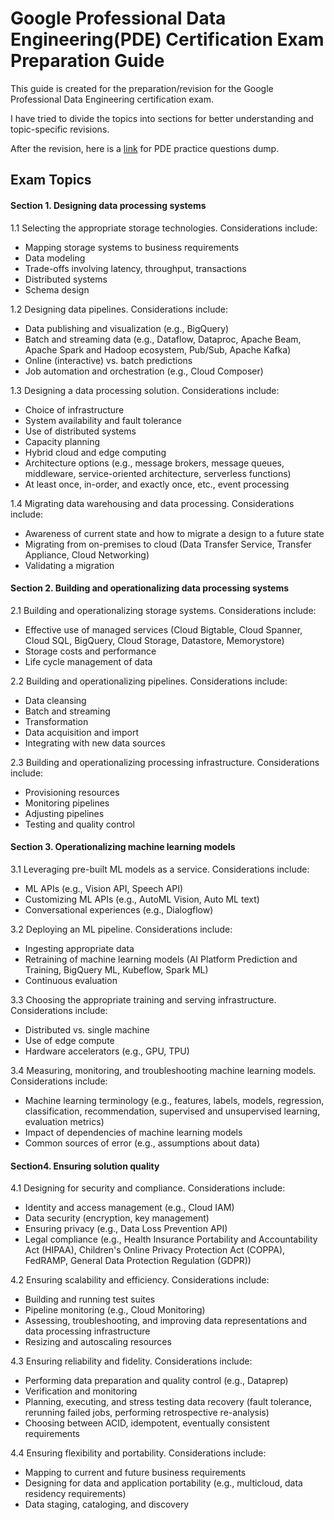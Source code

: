 # Google Professional Data Engineering(PDE) Certification Exam Preparation Guide

This guide is created for the preparation/revision for the Google Professional Data Engineering certification exam. 

I have tried to divide the topics into sections for better understanding and topic-specific revisions.

After the revision, here is a [link](https://quizlet.com/591586946/flashcards) for PDE practice questions dump.

## Exam Topics
#### Section 1. Designing data processing systems

1.1 Selecting the appropriate storage technologies. Considerations include:

-   Mapping storage systems to business requirements
-   Data modeling
-   Trade-offs involving latency, throughput, transactions
-   Distributed systems
-   Schema design

1.2 Designing data pipelines. Considerations include:

-   Data publishing and visualization (e.g., BigQuery)
-   Batch and streaming data (e.g., Dataflow, Dataproc, Apache Beam, Apache Spark and Hadoop ecosystem, Pub/Sub, Apache Kafka)
-   Online (interactive) vs. batch predictions
-   Job automation and orchestration (e.g., Cloud Composer)

1.3 Designing a data processing solution. Considerations include:

-   Choice of infrastructure
-   System availability and fault tolerance
-   Use of distributed systems
-   Capacity planning
-   Hybrid cloud and edge computing
-   Architecture options (e.g., message brokers, message queues, middleware, service-oriented architecture, serverless functions)
-   At least once, in-order, and exactly once, etc., event processing

1.4 Migrating data warehousing and data processing. Considerations include:

-   Awareness of current state and how to migrate a design to a future state
-   Migrating from on-premises to cloud (Data Transfer Service, Transfer Appliance, Cloud Networking)
-   Validating a migration

#### Section 2. Building and operationalizing data processing systems

2.1 Building and operationalizing storage systems. Considerations include:

-   Effective use of managed services (Cloud Bigtable, Cloud Spanner, Cloud SQL, BigQuery, Cloud Storage, Datastore, Memorystore)
-   Storage costs and performance
-   Life cycle management of data

2.2 Building and operationalizing pipelines. Considerations include:

-   Data cleansing
-   Batch and streaming
-   Transformation
-   Data acquisition and import
-   Integrating with new data sources

2.3 Building and operationalizing processing infrastructure. Considerations include:

-   Provisioning resources
-   Monitoring pipelines
-   Adjusting pipelines
-   Testing and quality control

#### Section 3. Operationalizing machine learning models

3.1 Leveraging pre-built ML models as a service. Considerations include:

-   ML APIs (e.g., Vision API, Speech API)
-   Customizing ML APIs (e.g., AutoML Vision, Auto ML text)
-   Conversational experiences (e.g., Dialogflow)

3.2 Deploying an ML pipeline. Considerations include:

-   Ingesting appropriate data
-   Retraining of machine learning models (AI Platform Prediction and Training, BigQuery ML, Kubeflow, Spark ML)
-   Continuous evaluation

3.3 Choosing the appropriate training and serving infrastructure. Considerations include:

-   Distributed vs. single machine
-   Use of edge compute
-   Hardware accelerators (e.g., GPU, TPU)

3.4 Measuring, monitoring, and troubleshooting machine learning models. Considerations include:

-   Machine learning terminology (e.g., features, labels, models, regression, classification, recommendation, supervised and unsupervised learning, evaluation metrics)
-   Impact of dependencies of machine learning models
-   Common sources of error (e.g., assumptions about data)

#### Section4. Ensuring solution quality

4.1 Designing for security and compliance. Considerations include:

-   Identity and access management (e.g., Cloud IAM)
-   Data security (encryption, key management)
-   Ensuring privacy (e.g., Data Loss Prevention API)
-   Legal compliance (e.g., Health Insurance Portability and Accountability Act (HIPAA), Children's Online Privacy Protection Act (COPPA), FedRAMP, General Data Protection Regulation (GDPR))

4.2 Ensuring scalability and efficiency. Considerations include:

-   Building and running test suites
-   Pipeline monitoring (e.g., Cloud Monitoring)
-   Assessing, troubleshooting, and improving data representations and data processing infrastructure
-   Resizing and autoscaling resources

4.3 Ensuring reliability and fidelity. Considerations include:

-   Performing data preparation and quality control (e.g., Dataprep)
-   Verification and monitoring
-   Planning, executing, and stress testing data recovery (fault tolerance, rerunning failed jobs, performing retrospective re-analysis)
-   Choosing between ACID, idempotent, eventually consistent requirements

4.4 Ensuring flexibility and portability. Considerations include:

-   Mapping to current and future business requirements
-   Designing for data and application portability (e.g., multicloud, data residency requirements)
-   Data staging, cataloging, and discovery
